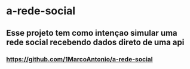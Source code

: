 # a-rede-social
## Esse projeto tem como intençao simular uma rede social recebendo dados direto de uma api  
### https://github.com/1MarcoAntonio/a-rede-social
